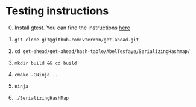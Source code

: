 # Testing instructions
0) Install gtest. You can find the instructions [here](https://github.com/google/googletest/blob/master/googletest/README.md)

1) `git clone git@github.com:vterron/get-ahead.git`
2) `cd get-ahead/get-ahead/hash-table/AbelTesfaye/SerializingHashmap/`
3) `mkdir build && cd build`
4) `cmake -GNinja ..`
5) `ninja`
6) `./SerializingHashMap`

